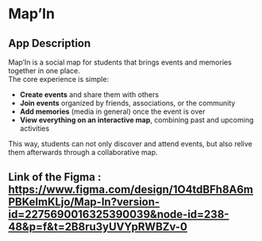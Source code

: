 # Map’In

## App Description

Map’In is a social map for students that brings events and memories together in one place.  
The core experience is simple:  

- **Create events** and share them with others  
- **Join events** organized by friends, associations, or the community  
- **Add memories** (media in general) once the event is over  
- **View everything on an interactive map**, combining past and upcoming activities  

This way, students can not only discover and attend events, but also relive them afterwards through a collaborative map.  

## Link of the Figma : https://www.figma.com/design/1O4tdBFh8A6mPBKelmKLjo/Map-In?version-id=2275690016325390039&node-id=238-48&p=f&t=2B8ru3yUVYpRWBZv-0

